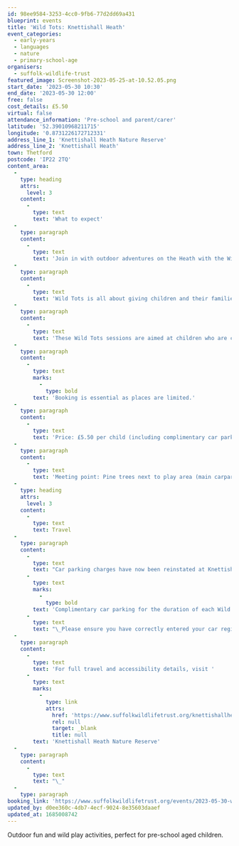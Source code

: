 ```yaml
---
id: 98ee9584-3253-4cc0-9fb6-77d2dd69a431
blueprint: events
title: 'Wild Tots: Knettishall Heath'
event_categories:
  - early-years
  - languages
  - nature
  - primary-school-age
organisers:
  - suffolk-wildlife-trust
featured_image: Screenshot-2023-05-25-at-10.52.05.png
start_date: '2023-05-30 10:30'
end_date: '2023-05-30 12:00'
free: false
cost_details: £5.50
virtual: false
attendance_information: 'Pre-school and parent/carer'
latitude: '52.39010968211715'
longitude: '0.8731226172712331'
address_line_1: 'Knettishall Heath Nature Reserve'
address_line_2: 'Knettishall Heath'
town: Thetford
postcode: 'IP22 2TQ'
content_area:
  -
    type: heading
    attrs:
      level: 3
    content:
      -
        type: text
        text: 'What to expect'
  -
    type: paragraph
    content:
      -
        type: text
        text: 'Join in with outdoor adventures on the Heath with the Wild Learning Officer. Have fun exploring the Nature Reserve through wild play, woodland crafts and learning activities.'
  -
    type: paragraph
    content:
      -
        type: text
        text: 'Wild Tots is all about giving children and their families the opportunity to have fun outdoors together, with the freedom to explore and take part in a mixture of guided and child-led activities.'
  -
    type: paragraph
    content:
      -
        type: text
        text: 'These Wild Tots sessions are aimed at children who are confidently walking. Babies in arms/baby-carrier/pushchair are welcome to accompany an older sibling to the session.'
  -
    type: paragraph
    content:
      -
        type: text
        marks:
          -
            type: bold
        text: 'Booking is essential as places are limited.'
  -
    type: paragraph
    content:
      -
        type: text
        text: 'Price: £5.50 per child (including complimentary car parking)'
  -
    type: paragraph
    content:
      -
        type: text
        text: 'Meeting point: Pine trees next to play area (main carpark)'
  -
    type: heading
    attrs:
      level: 3
    content:
      -
        type: text
        text: Travel
  -
    type: paragraph
    content:
      -
        type: text
        text: "Car parking charges have now been reinstated at Knettishall Heath.\_"
      -
        type: text
        marks:
          -
            type: bold
        text: 'Complimentary car parking for the duration of each Wild Tots session is included in the ticket price.'
      -
        type: text
        text: "\_Please ensure you have correctly entered your car registration\_"
  -
    type: paragraph
    content:
      -
        type: text
        text: 'For full travel and accessibility details, visit '
      -
        type: text
        marks:
          -
            type: link
            attrs:
              href: 'https://www.suffolkwildlifetrust.org/knettishallheath'
              rel: null
              target: _blank
              title: null
        text: 'Knettishall Heath Nature Reserve'
  -
    type: paragraph
    content:
      -
        type: text
        text: "\_"
  -
    type: paragraph
booking_link: 'https://www.suffolkwildlifetrust.org/events/2023-05-30-wild-tots-0'
updated_by: d0ee360c-4db7-4ecf-9024-8e35603daaef
updated_at: 1685008742
---
```

Outdoor fun and wild play activities, perfect for pre-school aged children.